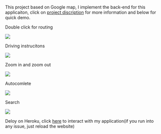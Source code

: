 This project based on Google map, I implement the back-end for this applicaiton, click on [project discription](https://sp18.datastructur.es/materials/proj/proj3/proj3) for more information and below for quick demo.


Double click for routing

![](https://media.giphy.com/media/PO8GNHTTYiWrp71yj9/giphy.gif)

Driving instrucitons

![](https://media.giphy.com/media/ZYaqwi2WcdoPpMPsGV/giphy.gif)

Zoom in and zoom out

![](https://media.giphy.com/media/CeNAJPGCcXH696WCYk/giphy.gif)

Autocomlete

![](https://media.giphy.com/media/27HMEPwVBxnZNukAps/giphy.gif)

Search

![](https://media.giphy.com/media/y1N20NLduCJEuoQWM1/giphy.gif)

Deloy on Heroku, click [here](http://bearmaps-sp18-s64464.herokuapp.com/map.html) to interact with my application(if you run into any issue, just reload the website)




